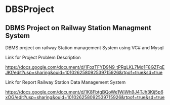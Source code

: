 # DBSProject
## DBMS Project on Railway Station Managment System 
DBMS project on railway Station management System using VC# and Mysql

Link for Project Problem Description

https://docs.google.com/document/d/1FozTFYD9N9_tPRgLKL7Md1F8GZFqEJKf/edit?usp=sharing&ouid=101026258092539715926&rtpof=true&sd=true

Link for Report Railway Station Data Management System

https://docs.google.com/document/d/1K8FbtgBQoWe1WjWh9J4TJh3Kij5p6xOG/edit?usp=sharing&ouid=101026258092539715926&rtpof=true&sd=true
